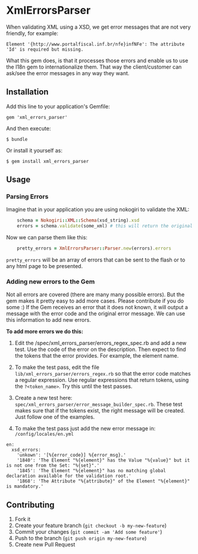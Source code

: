 # XmlErrorsParser

  When validating XML using a XSD, we get error messages that are not very friendly, for example:

  `Element '{http://www.portalfiscal.inf.br/nfe}infNFe': The attribute 'Id' is required but missing.`

  What this gem does, is that it processes those errors and enable us to use the I18n gem to internationalize them.
  That way the client/customer can ask/see the error messages in any way they want.

## Installation

Add this line to your application's Gemfile:

    gem 'xml_errors_parser'

And then execute:

    $ bundle

Or install it yourself as:

    $ gem install xml_errors_parser

## Usage

### Parsing Errors
Imagine that in your application you are using nokogiri to validate the XML:

```ruby
    schema = Nokogiri::XML::Schema(xsd_string).xsd
    errors = schema.validate(some_xml) # this will return the original errors
```

Now we can parse them like this:

```ruby
    pretty_errors = XmlErrorsParser::Parser.new(errors).errors
```

```pretty_errors``` will be an array of errors that can be sent to the flash or to any html page to be presented.

### Adding new errors to the Gem
Not all errors are covered (there are many many possible errors). But the gem makes it pretty easy to add more cases.
Please contribute if you do some :)
If the Gem receives an error that it does not known, it will output a message with the error code and the original error
message. We can use this information to add new errors.

**To add more errors we do this:**

1. Edit the /spec/xml_errors_parser/errors_regex_spec.rb and add a new test. Use the code of the error on the
description. Then expect to find the tokens that the error provides. For example, the element name.

2. To make the test pass, edit the file `lib/xml_errors_parser/errors_regex.rb` so that the error code matches a
regular expression. Use regular expressions that return tokens, using the `?<token_name>`. Try this until the test passes.

3. Create a new test here: `spec/xml_errors_parser/error_message_builder_spec.rb`. These test makes sure that if the
tokens exist, the right message will be created. Just follow one of the examples.

4. To make the test pass just add the new error message in: `/config/locales/en.yml`

```
en:
  xsd_errors:
    'unkown': '[%{error_code}] %{error_msg}.'
    '1840': 'The Element "%{element}" has the Value "%{value}" but it is not one from the Set: "%{set}".'
    '1845': 'The Element "%{element}" has no matching global declaration available for the validation root.'
    '1868': 'The Attribute "%{attribute}" of the Element "%{element}" is mandatory.'
```

## Contributing

1. Fork it
2. Create your feature branch (`git checkout -b my-new-feature`)
3. Commit your changes (`git commit -am 'Add some feature'`)
4. Push to the branch (`git push origin my-new-feature`)
5. Create new Pull Request